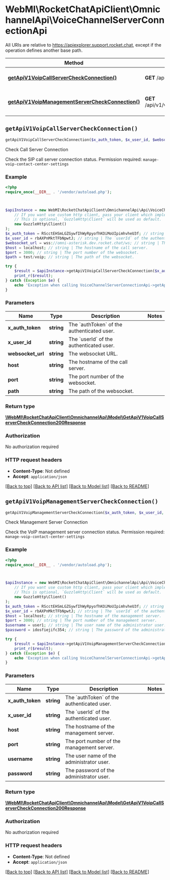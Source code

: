 # WebMI\RocketChatApiClient\OmnichannelApi\VoiceChannelServerConnectionApi

All URIs are relative to https://apiexplorer.support.rocket.chat, except if the operation defines another base path.

| Method | HTTP request | Description |
| ------------- | ------------- | ------------- |
| [**getApiV1VoipCallServerCheckConnection()**](VoiceChannelServerConnectionApi.md#getApiV1VoipCallServerCheckConnection) | **GET** /api/v1/voip/callServer/checkConnection | Check Call Server Connection |
| [**getApiV1VoipManagementServerCheckConnection()**](VoiceChannelServerConnectionApi.md#getApiV1VoipManagementServerCheckConnection) | **GET** /api/v1/voip/managementServer/checkConnection | Check Management Server Connection |


## `getApiV1VoipCallServerCheckConnection()`

```php
getApiV1VoipCallServerCheckConnection($x_auth_token, $x_user_id, $websocket_url, $host, $port, $path): \WebMI\RocketChatApiClient\OmnichannelApi\Model\GetApiV1VoipCallServerCheckConnection200Response
```

Check Call Server Connection

Check the SIP call server connection status. Permission required: `manage-voip-contact-center-settings`

### Example

```php
<?php
require_once(__DIR__ . '/vendor/autoload.php');



$apiInstance = new WebMI\RocketChatApiClient\OmnichannelApi\Api\VoiceChannelServerConnectionApi(
    // If you want use custom http client, pass your client which implements `GuzzleHttp\ClientInterface`.
    // This is optional, `GuzzleHttp\Client` will be used as default.
    new GuzzleHttp\Client()
);
$x_auth_token = RScctEHSmLGZGywfIhWyRpyofhKOiMoUIpimhvheU3f; // string | The `authToken` of the authenticated user.
$x_user_id = rbAXPnMktTFbNpwtJ; // string | The `userId` of the authenticated user.
$websocket_url = wss://omni-asterisk.dev.rocket.chat/ws; // string | The websocket URL.
$host = localhost; // string | The hostname of the call server.
$port = 3000; // string | The port number of the websocket.
$path = test/voip; // string | The path of the websocket.

try {
    $result = $apiInstance->getApiV1VoipCallServerCheckConnection($x_auth_token, $x_user_id, $websocket_url, $host, $port, $path);
    print_r($result);
} catch (Exception $e) {
    echo 'Exception when calling VoiceChannelServerConnectionApi->getApiV1VoipCallServerCheckConnection: ', $e->getMessage(), PHP_EOL;
}
```

### Parameters

| Name | Type | Description  | Notes |
| ------------- | ------------- | ------------- | ------------- |
| **x_auth_token** | **string**| The &#x60;authToken&#x60; of the authenticated user. | |
| **x_user_id** | **string**| The &#x60;userId&#x60; of the authenticated user. | |
| **websocket_url** | **string**| The websocket URL. | |
| **host** | **string**| The hostname of the call server. | |
| **port** | **string**| The port number of the websocket. | |
| **path** | **string**| The path of the websocket. | |

### Return type

[**\WebMI\RocketChatApiClient\OmnichannelApi\Model\GetApiV1VoipCallServerCheckConnection200Response**](../Model/GetApiV1VoipCallServerCheckConnection200Response.md)

### Authorization

No authorization required

### HTTP request headers

- **Content-Type**: Not defined
- **Accept**: `application/json`

[[Back to top]](#) [[Back to API list]](../../README.md#endpoints)
[[Back to Model list]](../../README.md#models)
[[Back to README]](../../README.md)

## `getApiV1VoipManagementServerCheckConnection()`

```php
getApiV1VoipManagementServerCheckConnection($x_auth_token, $x_user_id, $host, $port, $username, $password): \WebMI\RocketChatApiClient\OmnichannelApi\Model\GetApiV1VoipCallServerCheckConnection200Response
```

Check Management Server Connection

Check the VoIP management server connection status. Permission required: `manage-voip-contact-center-settings`

### Example

```php
<?php
require_once(__DIR__ . '/vendor/autoload.php');



$apiInstance = new WebMI\RocketChatApiClient\OmnichannelApi\Api\VoiceChannelServerConnectionApi(
    // If you want use custom http client, pass your client which implements `GuzzleHttp\ClientInterface`.
    // This is optional, `GuzzleHttp\Client` will be used as default.
    new GuzzleHttp\Client()
);
$x_auth_token = RScctEHSmLGZGywfIhWyRpyofhKOiMoUIpimhvheU3f; // string | The `authToken` of the authenticated user.
$x_user_id = rbAXPnMktTFbNpwtJ; // string | The `userId` of the authenticated user.
$host = localhost; // string | The hostname of the management server.
$port = 3000; // string | The port number of the management server.
$username = user1; // string | The user name of the administrator user.
$password = idosfiejifc354; // string | The password of the administrator user.

try {
    $result = $apiInstance->getApiV1VoipManagementServerCheckConnection($x_auth_token, $x_user_id, $host, $port, $username, $password);
    print_r($result);
} catch (Exception $e) {
    echo 'Exception when calling VoiceChannelServerConnectionApi->getApiV1VoipManagementServerCheckConnection: ', $e->getMessage(), PHP_EOL;
}
```

### Parameters

| Name | Type | Description  | Notes |
| ------------- | ------------- | ------------- | ------------- |
| **x_auth_token** | **string**| The &#x60;authToken&#x60; of the authenticated user. | |
| **x_user_id** | **string**| The &#x60;userId&#x60; of the authenticated user. | |
| **host** | **string**| The hostname of the management server. | |
| **port** | **string**| The port number of the management server. | |
| **username** | **string**| The user name of the administrator user. | |
| **password** | **string**| The password of the administrator user. | |

### Return type

[**\WebMI\RocketChatApiClient\OmnichannelApi\Model\GetApiV1VoipCallServerCheckConnection200Response**](../Model/GetApiV1VoipCallServerCheckConnection200Response.md)

### Authorization

No authorization required

### HTTP request headers

- **Content-Type**: Not defined
- **Accept**: `application/json`

[[Back to top]](#) [[Back to API list]](../../README.md#endpoints)
[[Back to Model list]](../../README.md#models)
[[Back to README]](../../README.md)
